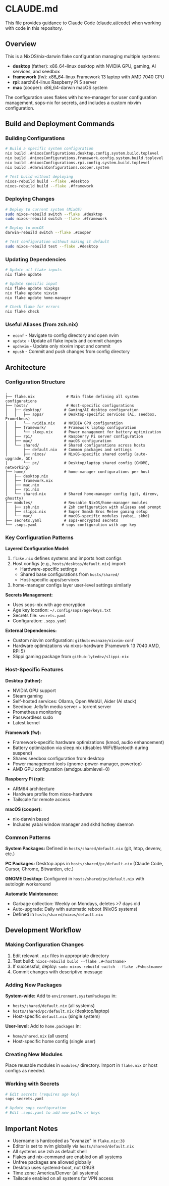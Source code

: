 # CLAUDE.md

This file provides guidance to Claude Code (claude.ai/code) when working with code in this repository.

## Overview

This is a NixOS/nix-darwin flake configuration managing multiple systems:
- **desktop** (father): x86_64-linux desktop with NVIDIA GPU, gaming, AI services, and seedbox
- **framework** (fw): x86_64-linux Framework 13 laptop with AMD 7040 CPU
- **rpi**: aarch64-linux Raspberry Pi 5 server
- **mac** (cooper): x86_64-darwin macOS system

The configuration uses flakes with home-manager for user configuration management, sops-nix for secrets, and includes a custom nixvim configuration.

## Build and Deployment Commands

### Building Configurations
```bash
# Build a specific system configuration
nix build .#nixosConfigurations.desktop.config.system.build.toplevel
nix build .#nixosConfigurations.framework.config.system.build.toplevel
nix build .#nixosConfigurations.rpi.config.system.build.toplevel
nix build .#darwinConfigurations.cooper.system

# Test build without deploying
nixos-rebuild build --flake .#desktop
nixos-rebuild build --flake .#framework
```

### Deploying Changes
```bash
# Deploy to current system (NixOS)
sudo nixos-rebuild switch --flake .#desktop
sudo nixos-rebuild switch --flake .#framework

# Deploy to macOS
darwin-rebuild switch --flake .#cooper

# Test configuration without making it default
sudo nixos-rebuild test --flake .#desktop
```

### Updating Dependencies
```bash
# Update all flake inputs
nix flake update

# Update specific input
nix flake update nixpkgs
nix flake update nixvim
nix flake update home-manager

# Check flake for errors
nix flake check
```

### Useful Aliases (from zsh.nix)
- `econf` - Navigate to config directory and open nvim
- `update` - Update all flake inputs and commit changes
- `updnvim` - Update only nixvim input and commit
- `npush` - Commit and push changes from config directory

## Architecture

### Configuration Structure

```
.
├── flake.nix              # Main flake defining all system configurations
├── hosts/                 # Host-specific configurations
│   ├── desktop/          # Gaming/AI desktop configuration
│   │   ├── apps/         # Desktop-specific services (AI, seedbox, Prometheus)
│   │   └── nvidia.nix    # NVIDIA GPU configuration
│   ├── framework/        # Framework laptop configuration
│   │   └── sleep.nix     # Power management for battery optimization
│   ├── rpi/              # Raspberry Pi server configuration
│   ├── mac/              # macOS configuration
│   └── shared/           # Shared configurations across hosts
│       ├── default.nix   # Common packages and settings
│       ├── nixos/        # NixOS-specific shared config (auto-upgrade, GC)
│       └── pc/           # Desktop/laptop shared config (GNOME, networking)
├── home/                 # home-manager configurations per host
│   ├── desktop.nix
│   ├── framework.nix
│   ├── mac.nix
│   ├── rpi.nix
│   └── shared.nix        # Shared home-manager config (git, direnv, ghostty)
├── modules/              # Reusable NixOS/home-manager modules
│   ├── zsh.nix           # Zsh configuration with aliases and prompt
│   ├── slippi.nix        # Super Smash Bros Melee gaming setup
│   └── mac/              # macOS-specific modules (yabai, skhd)
├── secrets.yaml          # sops-encrypted secrets
└── .sops.yaml           # sops configuration with age key
```

### Key Configuration Patterns

**Layered Configuration Model:**
1. `flake.nix` defines systems and imports host configs
2. Host configs (e.g., `hosts/desktop/default.nix`) import:
   - Hardware-specific settings
   - Shared base configurations from `hosts/shared/`
   - Host-specific apps/services
3. home-manager configs layer user-level settings similarly

**Secrets Management:**
- Uses sops-nix with age encryption
- Age key location: `~/.config/sops/age/keys.txt`
- Secrets file: `secrets.yaml`
- Configuration: `.sops.yaml`

**External Dependencies:**
- Custom nixvim configuration: `github:evanaze/nixvim-conf`
- Hardware optimizations via nixos-hardware (Framework 13 7040 AMD, RPi 5)
- Slippi gaming package from `github:lytedev/slippi-nix`

### Host-Specific Features

**Desktop (father):**
- NVIDIA GPU support
- Steam gaming
- Self-hosted services: Ollama, Open WebUI, Aider (AI stack)
- Seedbox: Jellyfin media server + torrent server
- Prometheus monitoring
- Passwordless sudo
- Latest kernel

**Framework (fw):**
- Framework-specific hardware optimizations (kmod, audio enhancement)
- Battery optimization via sleep.nix (disables WiFi/Bluetooth during suspend)
- Shares seedbox configuration from desktop
- Power management tools (gnome-power-manager, powertop)
- AMD GPU configuration (amdgpu.abmlevel=0)

**Raspberry Pi (rpi):**
- ARM64 architecture
- Hardware profile from nixos-hardware
- Tailscale for remote access

**macOS (cooper):**
- nix-darwin based
- Includes yabai window manager and skhd hotkey daemon

### Common Patterns

**System Packages:** Defined in `hosts/shared/default.nix` (git, htop, devenv, etc.)

**PC Packages:** Desktop apps in `hosts/shared/pc/default.nix` (Claude Code, Cursor, Chrome, Bitwarden, etc.)

**GNOME Desktop:** Configured in `hosts/shared/pc/default.nix` with autologin workaround

**Automatic Maintenance:**
- Garbage collection: Weekly on Mondays, deletes >7 days old
- Auto-upgrade: Daily with automatic reboot (NixOS systems)
- Defined in `hosts/shared/nixos/default.nix`

## Development Workflow

### Making Configuration Changes

1. Edit relevant `.nix` files in appropriate directory
2. Test build: `nixos-rebuild build --flake .#<hostname>`
3. If successful, deploy: `sudo nixos-rebuild switch --flake .#<hostname>`
4. Commit changes with descriptive message

### Adding New Packages

**System-wide:** Add to `environment.systemPackages` in:
- `hosts/shared/default.nix` (all systems)
- `hosts/shared/pc/default.nix` (desktop/laptop)
- Host-specific `default.nix` (single system)

**User-level:** Add to `home.packages` in:
- `home/shared.nix` (all users)
- Host-specific home config (single user)

### Creating New Modules

Place reusable modules in `modules/` directory. Import in `flake.nix` or host configs as needed.

### Working with Secrets

```bash
# Edit secrets (requires age key)
sops secrets.yaml

# Update sops configuration
# Edit .sops.yaml to add new paths or keys
```

## Important Notes

- Username is hardcoded as "evanaze" in `flake.nix:38`
- Editor is set to nvim globally via `hosts/shared/default.nix`
- All systems use zsh as default shell
- Flakes and nix-command are enabled on all systems
- Unfree packages are allowed globally
- Desktop uses systemd-boot, not GRUB
- Time zone: America/Denver (all systems)
- Tailscale enabled on all systems for VPN access
